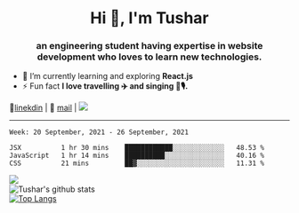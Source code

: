 <h1 align="center">Hi 👋, I'm Tushar</h1>
<h3 align="center">an engineering student having expertise in website development who loves to learn new technologies.</h3>

- 🌱 I’m currently learning and exploring **React.js**
- ⚡ Fun fact **I love travelling ✈️ and singing 🎵🎙️.**

👔[linekdin](https://www.linkedin.com/in/tushar-singh-11377119b/) | 📧 [mail](mailto:tusharsinghynr@gmail.com) | ![](https://komarev.com/ghpvc/?username=tusharsingh2000&color=blue)


---

<!--START_SECTION:waka-->
```text
Week: 20 September, 2021 - 26 September, 2021

JSX          1 hr 30 mins    ████████████░░░░░░░░░░░░░   48.53 % 
JavaScript   1 hr 14 mins    ██████████░░░░░░░░░░░░░░░   40.16 % 
CSS          21 mins         ██▓░░░░░░░░░░░░░░░░░░░░░░   11.31 % 
```
<!--END_SECTION:waka-->

<img align="left" src="https://github-readme-streak-stats.herokuapp.com/?user=tusharsingh2000&theme=dark" /></br>
![Tushar's github stats](https://github-readme-stats.vercel.app/api?username=tusharsingh2000&show_icons=true&theme=radical&count_private=true)</br>
[![Top Langs](https://github-readme-stats.vercel.app/api/top-langs/?username=tusharsingh2000&theme=radical)](https://github.com/tusharsingh2000/github-readme-stats)
